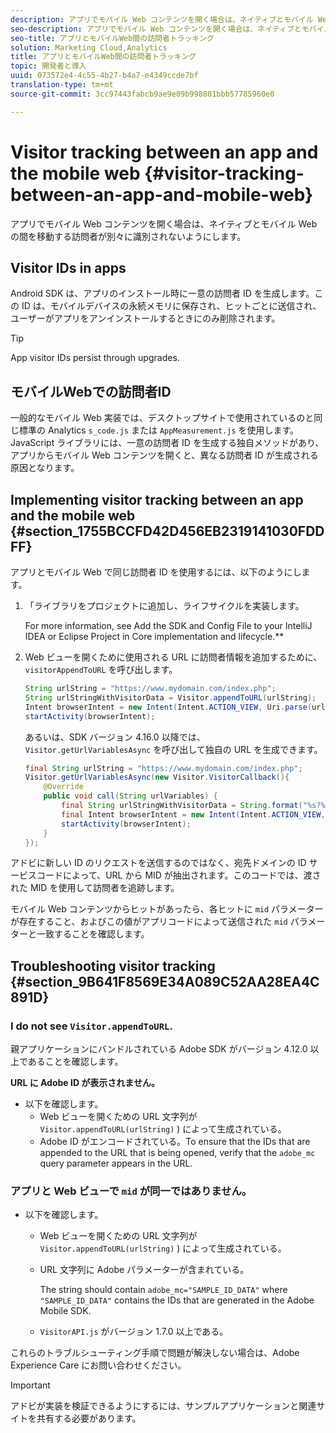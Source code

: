 ```yaml
---
description: アプリでモバイル Web コンテンツを開く場合は、ネイティブとモバイル Web の間を移動する訪問者が別々に識別されないようにします。
seo-description: アプリでモバイル Web コンテンツを開く場合は、ネイティブとモバイル Web の間を移動する訪問者が別々に識別されないようにします。
seo-title: アプリとモバイルWeb間の訪問者トラッキング
solution: Marketing Cloud,Analytics
title: アプリとモバイルWeb間の訪問者トラッキング
topic: 開発者と導入
uuid: 073572e4-4c55-4b27-b4a7-e4349ccde7bf
translation-type: tm+mt
source-git-commit: 3cc97443fabcb9ae9e09b998801bbb57785960e0

---
```



# Visitor tracking between an app and the mobile web {#visitor-tracking-between-an-app-and-mobile-web}

アプリでモバイル Web コンテンツを開く場合は、ネイティブとモバイル Web の間を移動する訪問者が別々に識別されないようにします。

## Visitor IDs in apps

Android SDK は、アプリのインストール時に一意の訪問者 ID を生成します。この ID は、モバイルデバイスの永続メモリに保存され、ヒットごとに送信され、ユーザーがアプリをアンインストールするときにのみ削除されます。

>[!TIP]
>
>App visitor IDs persist through upgrades.

## モバイルWebでの訪問者ID

一般的なモバイル Web 実装では、デスクトップサイトで使用されているのと同じ標準の Analytics `s_code.js` または `AppMeasurement.js` を使用します。JavaScript ライブラリには、一意の訪問者 ID を生成する独自メソッドがあり、アプリからモバイル Web コンテンツを開くと、異なる訪問者 ID が生成される原因となります。

## Implementing visitor tracking between an app and the mobile web {#section_1755BCCFD42D456EB2319141030FDDFF}

アプリとモバイル Web で同じ訪問者 ID を使用するには、以下のようにします。

1. 「ライブラリをプロジェクトに追加し、ライフサイクルを実装します。

   For more information, see Add the SDK and Config File to your IntelliJ IDEA or Eclipse Project in Core implementation and lifecycle.**[](/help/android/getting-started/dev-qs.md)

1. Web ビューを開くために使用される URL に訪問者情報を追加するために、`visitorAppendToURL` を呼び出します。

   ```java
   String urlString = "https://www.mydomain.com/index.php"; 
   String urlStringWithVisitorData = Visitor.appendToURL(urlString); 
   Intent browserIntent = new Intent(Intent.ACTION_VIEW, Uri.parse(urlStringWithVisitorData)); 
   startActivity(browserIntent);
   ```

   あるいは、SDK バージョン 4.16.0 以降では、`Visitor.getUrlVariablesAsync` を呼び出して独自の URL を生成できます。

   ```java
   final String urlString = "https://www.mydomain.com/index.php"; 
   Visitor.getUrlVariablesAsync(new Visitor.VisitorCallback(){ 
       @Override 
       public void call(String urlVariables) { 
           final String urlStringWithVisitorData = String.format("%s?%s", urlString, urlVariables); 
           final Intent browserIntent = new Intent(Intent.ACTION_VIEW, Uri.parse(urlStringWithVisitorData)); 
           startActivity(browserIntent); 
       } 
   });
   ```

アドビに新しい ID のリクエストを送信するのではなく、宛先ドメインの ID サービスコードによって、URL から MID が抽出されます。このコードでは、渡された MID を使用して訪問者を追跡します。

モバイル Web コンテンツからヒットがあったら、各ヒットに `mid` パラメーターが存在すること、およびこの値がアプリコードによって送信された `mid` パラメーターと一致することを確認します。

## Troubleshooting visitor tracking {#section_9B641F8569E34A089C52AA28EA4C891D}

### I do not see `Visitor.appendToURL`.

親アプリケーションにバンドルされている Adobe SDK がバージョン 4.12.0 以上であることを確認します。

**URL に Adobe ID が表示されません。**

* 以下を確認します。
   * Web ビューを開くための URL 文字列が `Visitor.appendToURL(urlString)` ) によって生成されている。
   * Adobe ID がエンコードされている。To ensure that the IDs that are appended to the URL that is being opened, verify that the `adobe_mc` query parameter appears in the URL.

### アプリと Web ビューで `mid` が同一ではありません。

* 以下を確認します。

   * Web ビューを開くための URL 文字列が `Visitor.appendToURL(urlString)` ) によって生成されている。
   * URL 文字列に Adobe パラメーターが含まれている。

      The string should contain `adobe_mc="SAMPLE_ID_DATA"` where `"SAMPLE_ID_DATA"` contains the IDs that are generated in the Adobe Mobile SDK.
   * `VisitorAPI.js` がバージョン 1.7.0 以上である。

これらのトラブルシューティング手順で問題が解決しない場合は、Adobe Experience Care にお問い合わせください。

>[!IMPORTANT]
>
>アドビが実装を検証できるようにするには、サンプルアプリケーションと関連サイトを共有する必要があります。

